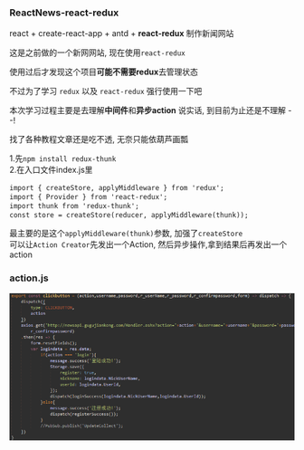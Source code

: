 ### ReactNews-react-redux
react + create-react-app + antd + **react-redux** 制作新闻网站  

这是之前做的一个新网网站, 现在使用`react-redux`   

使用过后才发现这个项目**可能不需要redux**去管理状态  

不过为了学习 `redux` 以及 `react-redux`  强行使用一下吧  

本次学习过程主要是去理解**中间件**和**异步action** 说实话, 到目前为止还是不理解 - -!  

找了各种教程文章还是吃不透, 无奈只能依葫芦画瓢

1.先`npm install redux-thunk`    
2.在入口文件index.js里
<pre><code>import { createStore, applyMiddleware } from 'redux';
import { Provider } from 'react-redux';
import thunk from 'redux-thunk';
const store = createStore(reducer, applyMiddleware(thunk));
</code></pre>  
最主要的是这个`applyMiddleware(thunk)`参数, 加强了`createStore`  
可以让`Action Creator`先发出一个Action, 然后异步操作,拿到结果后再发出一个action  
### action.js  
![middleware](/src/assets/img/middleware.png)  




